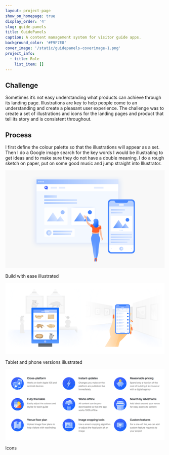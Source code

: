 ```yaml
---
layout: project-page
show_on_homepage: true
display_order: '4'
slug: guide-panels
title: GuidePanels
caption: A content management system for visitor guide apps.
background_color: '#F9F7E8'
cover_image: '/static/guidepanels-coverimage-1.png'
project_info:
  - title: Role
    list_item: []
---
```


## Challenge

Sometimes it’s not easy understanding what products can achieve through its landing page. Illustrations are key to help people come to an understanding and create a pleasant user experience. The challenge was to create a set of illustrations and icons for the landing pages and product that tell its story and is consistent throughout.

## Process

I first define the colour palette so that the illustrations will appear as a set. Then I do a Google image search for the key words I would be illustrating to get ideas and to make sure they do not have a double meaning. I do a rough sketch on paper, put on some good music and jump straight into Illustrator.

![](/static/gp_1.png)

<div class="caption">Build with ease illustrated</div>

![](/static/gp_2.png)

<div class="caption">Tablet and phone versions illustrated</div>

![](/static/gp_3.png)

<div class="caption">Icons</div>
